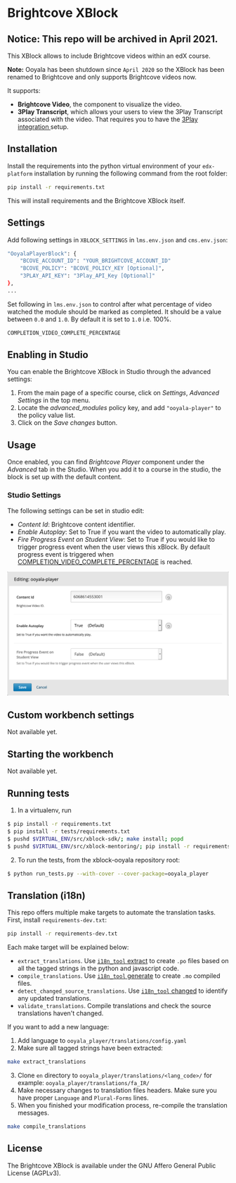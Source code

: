 Brightcove XBlock
========================

## Notice: This repo will be archived in April 2021.


This XBlock allows to include Brightcove videos within an edX course.

**Note:** Ooyala has been shutdown since `April 2020` so the XBlock
has been renamed to Brightcove and only supports Brightcove videos now.

It supports:

* **Brightcove Video**, the component to visualize the video.
* **3Play Transcript**, which allows your users to view the 3Play Transcript
associated with the video. That requires you to have the
[3Play integration ](https://www.brightcove.com/en/partners/3play-media)
setup.

Installation
------------

Install the requirements into the python virtual environment of your
`edx-platform` installation by running the following command from the
root folder:

```bash
pip install -r requirements.txt
```

This will install requirements and the Brightcove XBlock itself.

Settings
--------

Add following settings in `XBLOCK_SETTINGS` in `lms.env.json` and `cms.env.json`:

```bash
"OoyalaPlayerBlock": {
    "BCOVE_ACCOUNT_ID": "YOUR_BRIGHTCOVE_ACCOUNT_ID"
    "BCOVE_POLICY": "BCOVE_POLICY_KEY [Optional]",
    "3PLAY_API_KEY": "3Play_API_Key [Optional]"
},
...
```

Set following in `lms.env.json` to control after what percentage of
video watched the module should be marked as completed.
It should be a value between `0.0` and `1.0`. By default it is set to `1.0` i.e. 100%.

```bash
COMPLETION_VIDEO_COMPLETE_PERCENTAGE
```

Enabling in Studio
------------------

You can enable the Brightcove XBlock in Studio through the advanced
settings:

1. From the main page of a specific course, click on *Settings*,
   *Advanced Settings* in the top menu.
2. Locate the *advanced_modules* policy key, and add
   `"ooyala-player"` to the policy value list.
3. Click on the *Save changes* button.

Usage
-----

Once enabled, you can find _Brightcove Player_ component under the _Advanced_
tab in the Studio. When you add it to a course in the studio, the
block is set up with the default content.

### Studio Settings

The following settings can be set in studio edit:

* _Content Id_: Brightcove content identifier.
* _Enable Autoplay_: Set to True if you want the video to automatically play.
* _Fire Progress Event on Student View_: Set to True if you would like to trigger progress event when the user views this xBlock.
By default progress event is triggered when [COMPLETION_VIDEO_COMPLETE_PERCENTAGE](#Settings) is reached.

![Studio Edit](/doc/img/studio-edit.png?raw=true "Studio View")

Custom workbench settings
-------------------------

Not available yet.

Starting the workbench
----------------------

Not available yet.

Running tests
-------------

1. In a virtualenv, run

```bash
$ pip install -r requirements.txt
$ pip install -r tests/requirements.txt
$ pushd $VIRTUAL_ENV/src/xblock-sdk/; make install; popd
$ pushd $VIRTUAL_ENV/src/xblock-mentoring/; pip install -r requirements.txt; popd
```

2. To run the tests, from the xblock-ooyala repository root:

```bash
$ python run_tests.py --with-cover --cover-package=ooyala_player
```

Translation (i18n)
-------------------------------

This repo offers multiple make targets to automate the translation tasks.
First, install `requirements-dev.txt`:

```bash
pip install -r requirements-dev.txt
```

Each make target will be explained below:

- `extract_translations`. Use [`i18n_tool` extract](https://github.com/edx/i18n-tools) to create `.po` files based on all the tagged strings in the python and javascript code.
- `compile_translations`. Use [`i18n_tool` generate](https://github.com/edx/i18n-tools) to create `.mo` compiled files.
- `detect_changed_source_translations`. Use [`i18n_tool` changed](https://github.com/edx/i18n-tools) to identify any updated translations.
- `validate_translations`. Compile translations and check the source translations haven't changed.

If you want to add a new language:
  1. Add language to `ooyala_player/translations/config.yaml`
  2. Make sure all tagged strings have been extracted:
  ```bash
  make extract_translations
  ```
  3. Clone `en` directory to `ooyala_player/translations/<lang_code>/` for example: `ooyala_player/translations/fa_IR/`
  4. Make necessary changes to translation files headers. Make sure you have proper `Language` and `Plural-Forms` lines.
  5. When you finished your modification process, re-compile the translation messages.
  ```bash
  make compile_translations
  ```

License
-------

The Brightcove XBlock is available under the GNU Affero General
Public License (AGPLv3).
